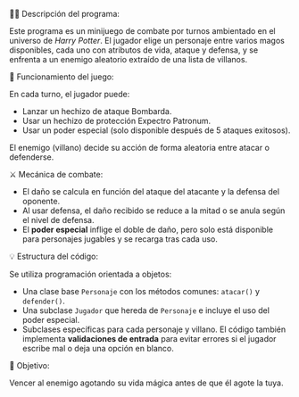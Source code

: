 🧙‍♂️ Descripción del programa:

Este programa es un minijuego de combate por turnos ambientado en el universo de *Harry Potter*. El jugador elige un personaje entre varios magos disponibles, cada uno con atributos de vida, ataque y defensa, y se enfrenta a un enemigo aleatorio extraído de una lista de villanos.

🧩 Funcionamiento del juego:

En cada turno, el jugador puede:

  * Lanzar un hechizo de ataque Bombarda.
  * Usar un hechizo de protección Expectro Patronum.
  * Usar un poder especial (solo disponible después de 5 ataques exitosos).

El enemigo (villano) decide su acción de forma aleatoria entre atacar o defenderse.

⚔️ Mecánica de combate:

* El daño se calcula en función del ataque del atacante y la defensa del oponente.
* Al usar defensa, el daño recibido se reduce a la mitad o se anula según el nivel de defensa.
* El **poder especial** inflige el doble de daño, pero solo está disponible para personajes jugables y se recarga tras cada uso.

💡 Estructura del código:

Se utiliza programación orientada a objetos:

  * Una clase base `Personaje` con los métodos comunes: `atacar()` y `defender()`.
  * Una subclase `Jugador` que hereda de `Personaje` e incluye el uso del poder especial.
  * Subclases específicas para cada personaje y villano.
El código también implementa **validaciones de entrada** para evitar errores si el jugador escribe mal o deja una opción en blanco.

🎯 Objetivo:

Vencer al enemigo agotando su vida mágica antes de que él agote la tuya.


